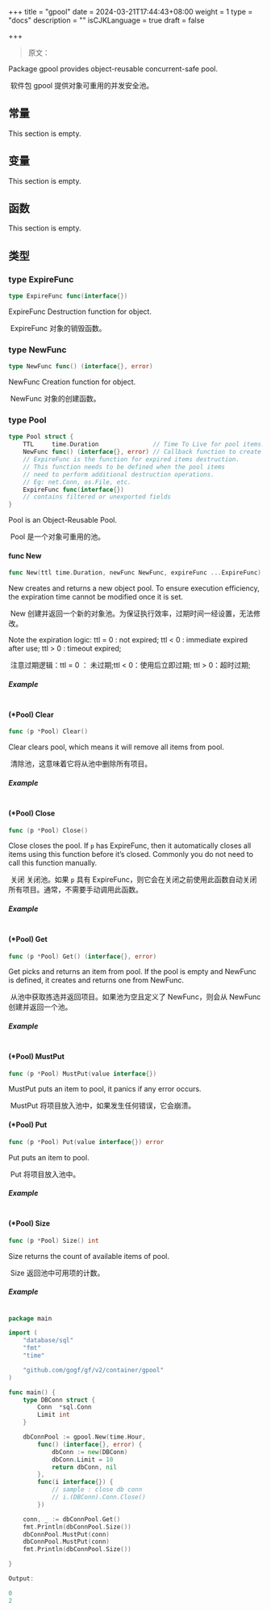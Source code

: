 +++
title = "gpool"
date = 2024-03-21T17:44:43+08:00
weight = 1
type = "docs"
description = ""
isCJKLanguage = true
draft = false

+++

> 原文：

Package gpool provides object-reusable concurrent-safe pool.

​	软件包 gpool 提供对象可重用的并发安全池。

## 常量

This section is empty.

## 变量

This section is empty.

## 函数

This section is empty.

## 类型

### type ExpireFunc

```go
type ExpireFunc func(interface{})
```

ExpireFunc Destruction function for object.

​	ExpireFunc 对象的销毁函数。

### type NewFunc

```go
type NewFunc func() (interface{}, error)
```

NewFunc Creation function for object.

​	NewFunc 对象的创建函数。

### type Pool

```go
type Pool struct {
	TTL     time.Duration               // Time To Live for pool items.
	NewFunc func() (interface{}, error) // Callback function to create pool item.
	// ExpireFunc is the function for expired items destruction.
	// This function needs to be defined when the pool items
	// need to perform additional destruction operations.
	// Eg: net.Conn, os.File, etc.
	ExpireFunc func(interface{})
	// contains filtered or unexported fields
}
```

Pool is an Object-Reusable Pool.

​	Pool 是一个对象可重用的池。

#### func New

```go
func New(ttl time.Duration, newFunc NewFunc, expireFunc ...ExpireFunc) *Pool
```

New creates and returns a new object pool. To ensure execution efficiency, the expiration time cannot be modified once it is set.

​	New 创建并返回一个新的对象池。为保证执行效率，过期时间一经设置，无法修改。

Note the expiration logic: ttl = 0 : not expired; ttl < 0 : immediate expired after use; ttl > 0 : timeout expired;

​	注意过期逻辑：ttl = 0 ： 未过期;ttl < 0：使用后立即过期; ttl > 0：超时过期;

##### Example

``` go
```

#### (*Pool) Clear

```go
func (p *Pool) Clear()
```

Clear clears pool, which means it will remove all items from pool.

​	清除池，这意味着它将从池中删除所有项目。

##### Example

``` go
```

#### (*Pool) Close

```go
func (p *Pool) Close()
```

Close closes the pool. If `p` has ExpireFunc, then it automatically closes all items using this function before it’s closed. Commonly you do not need to call this function manually.

​	关闭 关闭池。如果 `p` 具有 ExpireFunc，则它会在关闭之前使用此函数自动关闭所有项目。通常，不需要手动调用此函数。

##### Example

``` go
```

#### (*Pool) Get

```go
func (p *Pool) Get() (interface{}, error)
```

Get picks and returns an item from pool. If the pool is empty and NewFunc is defined, it creates and returns one from NewFunc.

​	从池中获取拣选并返回项目。如果池为空且定义了 NewFunc，则会从 NewFunc 创建并返回一个池。

##### Example

``` go
```

#### (*Pool) MustPut

```go
func (p *Pool) MustPut(value interface{})
```

MustPut puts an item to pool, it panics if any error occurs.

​	MustPut 将项目放入池中，如果发生任何错误，它会崩溃。

#### (*Pool) Put

```go
func (p *Pool) Put(value interface{}) error
```

Put puts an item to pool.

​	Put 将项目放入池中。

##### Example

``` go
```

#### (*Pool) Size

```go
func (p *Pool) Size() int
```

Size returns the count of available items of pool.

​	Size 返回池中可用项的计数。

##### Example

``` go
```

```go
package main

import (
	"database/sql"
	"fmt"
	"time"

	"github.com/gogf/gf/v2/container/gpool"
)

func main() {
	type DBConn struct {
		Conn  *sql.Conn
		Limit int
	}

	dbConnPool := gpool.New(time.Hour,
		func() (interface{}, error) {
			dbConn := new(DBConn)
			dbConn.Limit = 10
			return dbConn, nil
		},
		func(i interface{}) {
			// sample : close db conn
			// i.(DBConn).Conn.Close()
		})

	conn, _ := dbConnPool.Get()
	fmt.Println(dbConnPool.Size())
	dbConnPool.MustPut(conn)
	dbConnPool.MustPut(conn)
	fmt.Println(dbConnPool.Size())

}

Output:

0
2
```







<iframe allowtransparency="true" frameborder="0" scrolling="no" class="sk_ui" src="chrome-extension://gfbliohnnapiefjpjlpjnehglfpaknnc/pages/frontend.html" title="Surfingkeys" style="left: 0px; bottom: 0px; width: 1555px; height: 0px; z-index: 2147483647;"></iframe>